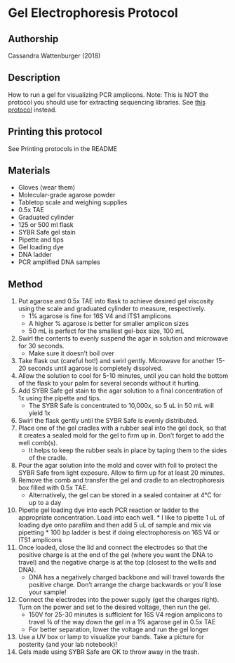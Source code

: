 Gel Electrophoresis Protocol
============================

## Authorship

Cassandra Wattenburger (2018)

## Description
How to run a gel for visualizing PCR amplicons.
Note: This is NOT the protocol you should use for extracting sequencing libraries. See [this protocol](./gel_extraction.md) instead.

## Printing this protocol
See Printing protocols in the README

## Materials

* Gloves (wear them)
* Molecular-grade agarose powder
* Tabletop scale and weighing supplies
* 0.5x TAE
* Graduated cylinder
* 125 or 500 ml flask
* SYBR Safe gel stain
* Pipette and tips
* Gel loading dye
* DNA ladder
* PCR amplified DNA samples

## Method
1. Put agarose and 0.5x TAE into flask to achieve desired gel viscosity using the scale and graduated cylinder to measure, respectively.
    * 1% agarose is fine for 16S V4 and ITS1 amplicons
    * A higher % agarose is better for smaller amplicon sizes
    * 50 mL is perfect for the smallest gel-box size, 100 mL 
2. Swirl the contents to evenly suspend the agar in solution and microwave for 30 seconds.
    * Make sure it doesn’t boil over
3.	Take flask out (careful hot!) and swirl gently. Microwave for another 15-20 seconds until agarose is completely dissolved.
4.	Allow the solution to cool for 5-10 minutes, until you can hold the bottom of the flask to your palm for several seconds without it hurting.
5.	Add SYBR Safe gel stain to the agar solution to a final concentration of 1x using the pipette and tips.
    * The SYBR Safe is concentrated to 10,000x, so 5 uL in 50 mL will yield 1x 
6.	Swirl the flask gently until the SYBR Safe is evenly distributed.
7.	Place one of the gel cradles with a rubber seal into the gel dock, so that it creates a sealed mold for the gel to firm up in. Don’t forget to add the well comb(s).
    * It helps to keep the rubber seals in place by taping them to the sides of the cradle.
8.	Pour the agar solution into the mold and cover with foil to protect the SYBR Safe from light exposure. Allow to firm up for at least 20 minutes.
9.	Remove the comb and transfer the gel and cradle to an electrophoresis box filled with 0.5x TAE.
    * Alternatively, the gel can be stored in a sealed container at 4°C for up to a day
10.	 Pipette gel loading dye into each PCR reaction or ladder to the appropriate concentration. Load into each well.
    * I like to pipette 1 uL of loading dye onto parafilm and then add 5 uL of sample and mix via pipetting
    * 100 bp ladder is best if doing electrophoresis on 16S V4 or ITS1 amplicons
11.	Once loaded, close the lid and connect the electrodes so that the positive charge is at the end of the gel (where you want the DNA to travel) and the negative charge is at the top (closest to the wells and DNA).
    * DNA has a negatively charged backbone and will travel towards the positive charge. Don’t arrange the charge backwards or you’ll lose your sample!
12.	Connect the electrodes into the power supply (get the charges right). Turn on the power and set to the desired voltage, then run the gel.
    * 150V for 25-30 minutes is sufficient for 16S V4 region amplicons to travel ¾ of the way down the gel in a 1% agarose gel in 0.5x TAE
    * For better separation, lower the voltage and run the gel longer
13.	Use a UV box or lamp to visualize your bands. Take a picture for posterity (and your lab notebook)!
14.	Gels made using SYBR Safe are OK to throw away in the trash.
